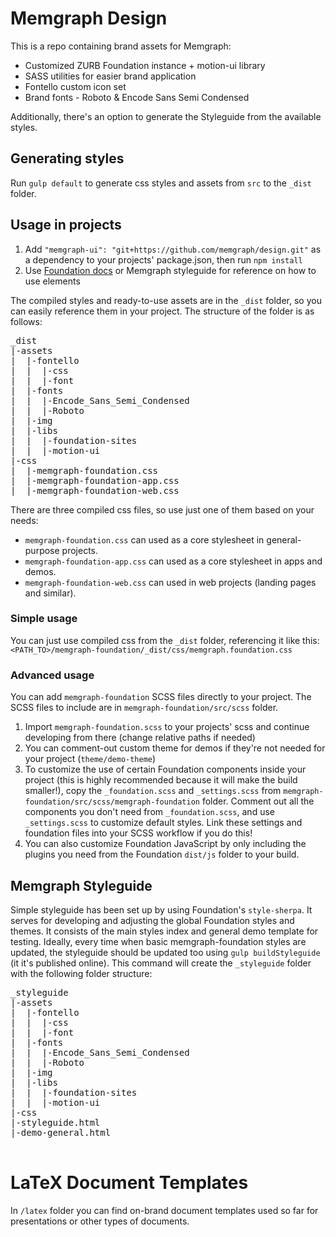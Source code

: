 # Memgraph Design

This is a repo containing brand assets for Memgraph:
- Customized ZURB Foundation instance + motion-ui library
- SASS utilities for easier brand application
- Fontello custom icon set
- Brand fonts - Roboto & Encode Sans Semi Condensed

Additionally, there's an option to generate the Styleguide from the available styles.

## Generating styles
Run `gulp default` to generate css styles and assets from `src` to the `_dist` folder.

## Usage in projects

1. Add `"memgraph-ui": "git+https://github.com/memgraph/design.git"` as a dependency to your projects' package.json, then run `npm install`
2. Use [Foundation docs](https://foundation.zurb.com/sites/docs/) or Memgraph styleguide for reference on how to use elements

The compiled styles and ready-to-use assets are in the `_dist` folder, so you can easily reference them in your project. The structure of the folder is as follows:
<pre>
_dist
|-assets  
|  |-fontello
|  |  |-css
|  |  |-font
|  |-fonts
|  |  |-Encode_Sans_Semi_Condensed
|  |  |-Roboto
|  |-img
|  |-libs
|  |  |-foundation-sites
|  |  |-motion-ui
|-css
|  |-memgraph-foundation.css
|  |-memgraph-foundation-app.css
|  |-memgraph-foundation-web.css
</pre>

There are three compiled css files, so use just one of them based on your needs:
* `memgraph-foundation.css` can used as a core stylesheet in general-purpose projects.
* `memgraph-foundation-app.css` can used as a core stylesheet in apps and demos.
* `memgraph-foundation-web.css` can used in web projects (landing pages and similar).

### Simple usage
You can just use compiled css from the `_dist` folder, referencing it like this: `<PATH_TO>/memgraph-foundation/_dist/css/memgraph.foundation.css`


### Advanced usage
You can add `memgraph-foundation` SCSS files directly to your project. The SCSS files to include are in `memgraph-foundation/src/scss` folder.

1. Import `memgraph-foundation.scss` to your projects' scss and continue developing from there (change relative paths if needed)
2. You can comment-out custom theme for demos if they're not needed for your project (`theme/demo-theme`)
3. To customize the use of certain Foundation components inside your project (this is highly recommended because it will make the build smaller!), copy the `_foundation.scss` and `_settings.scss` from `memgraph-foundation/src/scss/memgraph-foundation` folder. Comment out all the components you don't need from `_foundation.scss`, and use `_settings.scss` to customize default styles. Link these settings and foundation files into your SCSS workflow if you do this!
4. You can also customize Foundation JavaScript by only including the plugins you need from the Foundation `dist/js` folder to your build.



## Memgraph Styleguide

Simple styleguide has been set up by using Foundation's `style-sherpa`. It serves for developing and adjusting the global Foundation styles and themes. It consists of the main styles index and general demo template for testing. Ideally, every time when basic memgraph-foundation styles are updated, the styleguide should be updated too using `gulp buildStyleguide` (it it's published online).
This command will create the `_styleguide` folder with the following folder structure:

<pre>
_styleguide
|-assets
|  |-fontello
|  |  |-css
|  |  |-font
|  |-fonts
|  |  |-Encode_Sans_Semi_Condensed
|  |  |-Roboto
|  |-img
|  |-libs
|  |  |-foundation-sites
|  |  |-motion-ui
|-css
|-styleguide.html
|-demo-general.html
 </pre>
  
  
# LaTeX Document Templates

In `/latex` folder you can find on-brand document templates used so far for presentations or other types of documents.
